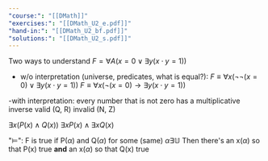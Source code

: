 ```yaml
---
"course:": "[[DMath]]"
"exercises:": "[[DMath_U2_e.pdf]]"
"hand-in:": "[[DMath_U2_bf.pdf]]"
"solutions:": "[[DMath_U2_s.pdf]]"
---
```

Two ways to understand
$F=\forall A(x=0 \vee \exists y (x\cdot y = 1))$

- w/o interpretation (universe, predicates, what is equal?):
	$F \equiv \forall x (\lnot\lnot (x=0) \vee \exists y (x\cdot y = 1))$
	$F \equiv \forall x (\lnot (x=0) \rightarrow \exists y (x\cdot y = 1))$

-with interpretation:
	every number that is not zero has a multiplicative inverse
	valid (Q, R)
	invalid (N, Z)


$\exists x (P(x) \wedge Q(x))$
$\exists x P(x) \wedge \exists x Q(x)$


"$\models$": F is true if P($\alpha$) and Q($\alpha$) for some (same) $\alpha \exists \mathbb{U}$
Then there's an x($\alpha$) so that P(x) true
**and** an x($\alpha$) so that Q(x) true






